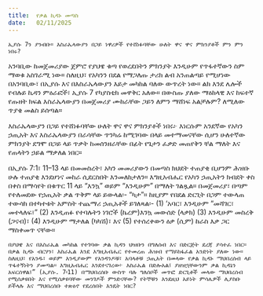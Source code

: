 ```yaml
---
title:  የቃል ኪዳኑ መጣስ
date:   02/11/2025
---
```


`ኢያሱ 7ን ያንብቡ። እስራኤላውያን በጋይ ነዋሪዎች የተሸነፉባቸው ሁለት ዋና ዋና ምክንያቶች ምን ምን ነበሩ?`

አንባቢው ከመጀመሪያው ጀምሮ የያህዌ ቁጣ የወረደበትን ምክንያት እንዲሁም የጥፋተኛውን ስም ማወቁ አስገራሚ ነው። ስለዚህ፣ የአካንን በደል የማጋለጡ ታሪክ ልብ አንጠልጣይ የሚሆነው በአንባቢው፣ በኢያሱ እና በእስራኤላውያን እይታ መካከል ባለው ውጥረት ነው። ልክ እንደ ሌሎች የብሉይ ኪዳን ምዕራፎች፣ ኢያሱ 7 የካያስቲክ መዋቅር አለው። በውስጡ ያለው ማዕከላዊ እና ከፍተኛ የጡዘት ክፍል እስራኤላውያን በመጀመሪያ ሙከራቸው ጋይን ለምን ማሸነፍ አልቻሉም? ለሚለው ጥያቄ መልስ ይሰጣል።

እስራኤላውያን በጋይ የተሸነፉባቸው ሁለት ዋና ዋና ምክንያቶች ነበሩ፦ እነርሱም አንደኛው የአካን ኃጢአት እና እስራኤላውያን በራሳቸው ጥንካሬ ከሚገባው በላይ መተማመናቸው ሲሆን ሁለተኛው ምክንያት ደግሞ በጋይ ላይ ጥቃት ከመሰንዘራቸው በፊት የጌታን ፈቃድ መጠየቅን ቸል ማለት እና የጠላትን ኃይል ማቃለል ነበር።

በኢያሱ 7:1፣ 11–13 ላይ በመመስረት፣ አካን መመሪያውን በመጣስ ክህደት ተጠያቂ ቢሆንም ሕዝቡ ሁሉ ተጠያቂ እንደሆነና መከራ ሲደርስበት እንመለከታለን። እግዚአብሔር የአካን ኃጢአትን ክብደት ቀስ በቀስ በማሳየት በቁጥር 11 ላይ “እንኳ” ወይም “እንዲሁም” በማለት ገልጿል። በመጀመሪያ፣ በጣም የተለመደው የኃጢአት ቃል ጥቅም ላይ ይውላል፡- “ካታ”። ከዚያም የበደል ድርጊት በጋም ተውላጠ ተውሳክ በተካተቱት አምስት ተጨማሪ ኃጢአቶች ይገለጻል፡- (1) ‘አባር፣ እንዲሁም “መሻገር፣ መተላለፍ፣” (2) እንዲጠፉ የተባሉትን ነገሮች (ኬረም)እንኳ መውሰድ (ላቃክ) (3) እንዲሁም መስረቅ (ጋናብ)፣ (4) እንዲሁም ማታለል (ካካሽ)፣ እና (5) የተሰረቀውን ዕቃ (ሲም) ከራስ እቃ ጋር ማስቀመጥ ናቸው።

`በያህዌ እና በእስራኤል መካከል የተገባው ቃል ኪዳን ህዝቡን በግለሰብ እና በድርጅት ደረጃ ያሳተፈ ነበር። በቃል ኪዳኑ ብርሃን፣ እስራኤል እንደ እግዚአብሔር የተመረጠ ሕዝብ የማይከፋፈል አንድነት ያለው ነው። ስለዚህ፣ የአንዱ፣ ወይም እንዲያውም የአንዳንዶቹ፣ አባላቶቹ ኃጢአት በመላው የቃል ኪዳኑ ማህበረሰብ ላይ ጥፋተኝነትን ያመጣል። እግዚአብሔር እንደተናገረው፦ እስራኤል በድሎአል፤ ያዘዝኋቸውንም ቃል ኪዳኔን አፍርሰዋል፤” (ኢያሱ. 7፡11) በማህበረሰቡ ውስጥ ባሉ ግለሰቦች መጥፎ ድርጊቶች መላው ማህበረሰብ የሚሰቃዩበት እና የሚሰቃዩባቸው መንገዶች ምንድናቸው? የትኞቹን እንደዚህ አይነት ምሳሌዎች ሊያስቡ ይችላሉ እና ማህበረሰቡ ተጽዕኖ የደረሰበት እንዴት ነበር?`